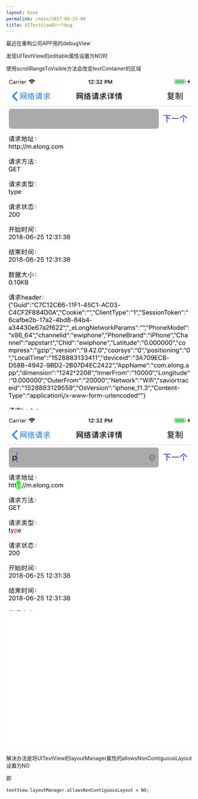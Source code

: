 ```yaml
---
layout: base
permalink: /note/2017-06-25-00
title: UITextView的一个bug
---
```


最近在重构公司APP用的debugView

发现UITextView的editable属性设置为NO时

使用scrollRangeToVisible方法会改变textContainer的区域

![](/img/2018/UITextView的一个bug_0.png?raw=true)

![](/img/2018/UITextView的一个bug_1.png?raw=true)

解决办法是将UITextView的layoutManager属性的allowsNonContiguousLayout设置为NO

即

    textView.layoutManager.allowsNonContiguousLayout = NO;
